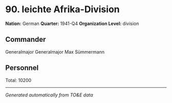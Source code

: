 # 90. leichte Afrika-Division

**Nation:** German
**Quarter:** 1941-Q4
**Organization Level:** division

## Commander

Generalmajor Generalmajor Max Sümmermann

## Personnel

Total: 10200

---
*Generated automatically from TO&E data*
